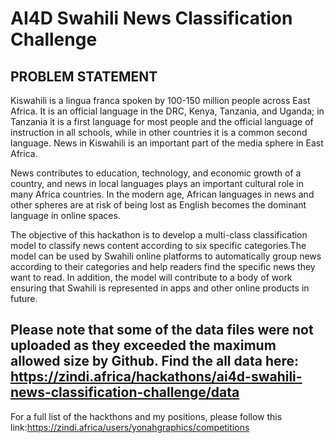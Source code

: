 # AI4D Swahili News Classification Challenge

## PROBLEM STATEMENT

Kiswahili is a lingua franca spoken by 100-150 million people across East Africa. It is an official language in the DRC, Kenya, Tanzania, and Uganda; in Tanzania it is a first language for most people and the official language of instruction in all schools, while in other countries it is a common second language. News in Kiswahili is an important part of the media sphere in East Africa.

News contributes to education, technology, and economic growth of a country, and news in local languages plays an important cultural role in many Africa countries. In the modern age, African languages in news and other spheres are at risk of being lost as English becomes the dominant language in online spaces.

The objective of this hackathon is to develop a multi-class classification model to classify news content according to six specific categories.The model can be used by Swahili online platforms to automatically group news according to their categories and help readers find the specific news they want to read. In addition, the model will contribute to a body of work ensuring that Swahili is represented in apps and other online products in future.

## Please note that some of the data files were not uploaded as they exceeded the maximum allowed size by Github. Find the all data here: https://zindi.africa/hackathons/ai4d-swahili-news-classification-challenge/data
For a full list of the hackthons and my positions, please follow this link:https://zindi.africa/users/yonahgraphics/competitions
